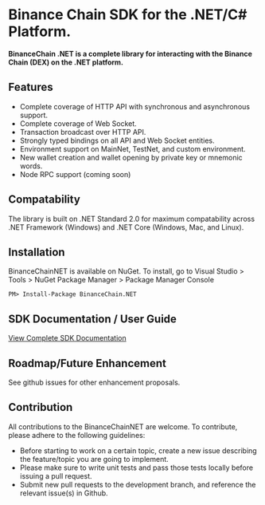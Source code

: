 # Binance Chain SDK for the .NET/C# Platform.
**BinanceChain .NET is a complete library for interacting with the Binance Chain (DEX) on the .NET platform.**

## Features
* Complete coverage of HTTP API with synchronous and asynchronous support.
* Complete coverage of Web Socket.
* Transaction broadcast over HTTP API.
* Strongly typed bindings on all API and Web Socket entities.
* Environment support on MainNet, TestNet, and custom environment.
* New wallet creation and wallet opening by private key or mnemonic words.
* Node RPC support (coming soon)

## Compatability
The library is built on .NET Standard 2.0 for maximum compatability across .NET Framework (Windows) and .NET Core (Windows, Mac, and Linux).

## Installation
BinanceChainNET is available on NuGet. To install, go to Visual Studio > Tools > NuGet Package Manager > Package Manager Console
```
PM> Install-Package BinanceChain.NET
```
## SDK Documentation / User Guide
[View Complete SDK Documentation](https://github.com/jnlewis/BinanceChain.NET/blob/master/Documentation.md)

## Roadmap/Future Enhancement
See github issues for other enhancement proposals.

## Contribution
All contributions to the BinanceChainNET are welcome. To contribute, please adhere to the following guidelines:
* Before starting to work on a certain topic, create a new issue describing the feature/topic you are going to implement. 
* Please make sure to write unit tests and pass those tests locally before issuing a pull request.
* Submit new pull requests to the development branch, and reference the relevant issue(s) in Github.
